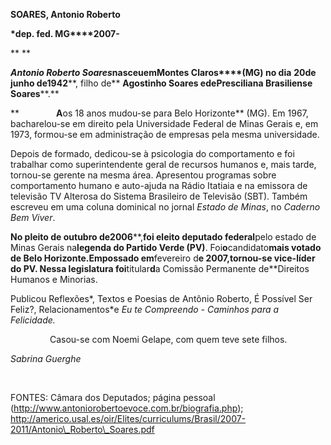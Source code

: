 **SOARES, Antonio Roberto**

**\*dep. fed. MG****2007-**

** **

***Antonio Roberto Soares*****nasceu****em****Montes Claros****(MG) no
dia** **20****de junho de****1942****, filho de** **Agostinho Soares
e****de****Presciliana Brasiliense Soares****.**

**               ****A****os 18 anos mudou-se para Belo Horizonte**
(MG). Em 1967, bacharelou-se em direito pela Universidade Federal de
Minas Gerais e, em 1973, formou-se em administração de empresas pela
mesma universidade.

Depois de formado, dedicou-se à psicologia do comportamento e foi
trabalhar como superintendente geral de recursos humanos e, mais tarde,
tornou-se gerente na mesma área. Apresentou programas sobre
comportamento humano e auto-ajuda na Rádio Itatiaia e na emissora de
televisão TV Alterosa do Sistema Brasileiro de Televisão (SBT). Também
escreveu em uma coluna dominical no jornal *Estado de Minas*, no
*Caderno Bem Viver*.

**No pleito de outubro de****200****6****,****foi eleito deputado
federal****pelo estado de Minas Gerais na****legenda do Partido Verde
(PV)****. Foi****o****candidato****mais votado de Belo
Horizonte.****Em****possado em****fevereiro d****e 2007,****tornou-se
vice-líder do PV****. Nessa legislatura foi****titular****d****a
Comissão Permanente de**Direitos Humanos e Minorias.

Publicou Reflexões*, Textos e Poesias de Antônio Roberto, É Possível Ser
Feliz?, Relacionamentos*e *Eu te Compreendo - Caminhos para a
Felicidade.*

                Casou-se com Noemi Gelape, com quem teve sete filhos.

*Sabrina Guerghe*

 

FONTES: Câmara dos Deputados; página pessoal
(http://www.antoniorobertoevoce.com.br/biografia.php);
http://americo.usal.es/oir/Elites/curriculums/Brasil/2007-2011/Antonio\_Roberto\_Soares.pdf
